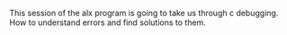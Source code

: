 This session of the alx program is going to take us through c debugging.
How to understand errors and find solutions to them.

